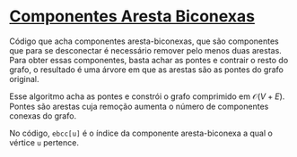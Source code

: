 # [Componentes Aresta Biconexas](ebcc_components.cpp)

Código que acha componentes aresta-biconexas, que são componentes que para se desconectar é necessário remover pelo menos duas arestas. Para obter essas componentes, basta achar as pontes e contrair o resto do grafo, o resultado é uma árvore em que as arestas são as pontes do grafo original.

Esse algoritmo acha as pontes e constrói o grafo comprimido em $\mathcal{O}(V + E)$. Pontes são arestas cuja remoção aumenta o número de componentes conexas do grafo.

No código, `ebcc[u]` é o índice da componente aresta-biconexa a qual o vértice `u` pertence.